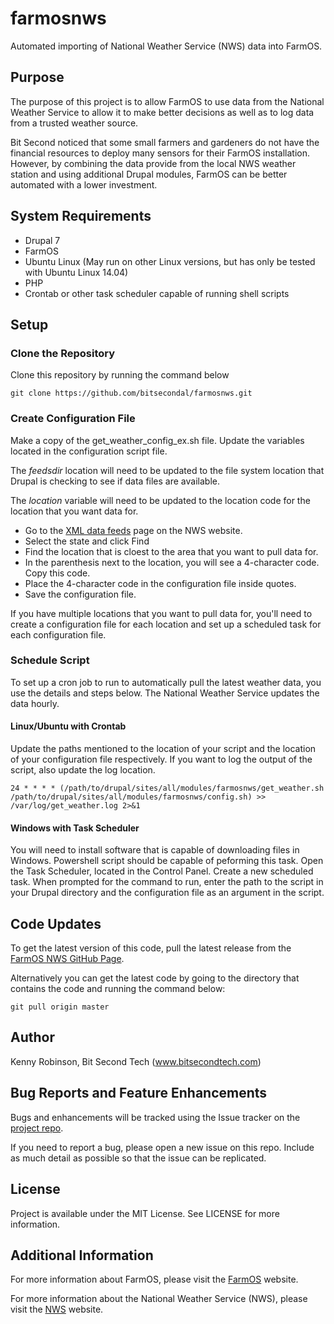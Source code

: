 # farmosnws
Automated importing of National Weather Service (NWS) data into FarmOS.

## Purpose
The purpose of this project is to allow FarmOS to use data from the National
Weather Service to allow it to make better decisions as well as to log 
data from a trusted weather source. 

Bit Second noticed that some small farmers and gardeners do not have the 
financial resources to deploy many sensors for their FarmOS installation. 
However, by combining the data provide from the local NWS weather station and
using additional Drupal modules, FarmOS can be better automated with a lower
investment.

## System Requirements
* Drupal 7
* FarmOS
* Ubuntu Linux (May run on other Linux versions, but has only be tested with Ubuntu Linux 14.04)
* PHP
* Crontab or other task scheduler capable of running shell scripts

## Setup

### Clone the Repository
Clone this repository by running the command below
```
git clone https://github.com/bitsecondal/farmosnws.git
```

### Create Configuration File
Make a copy of the get_weather_config_ex.sh file. Update the variables located in the configuration
script file. 

The *feedsdir* location will need to be updated to the file system location that 
Drupal is checking to see if data files are available. 

The *location* variable will need to be updated to the location code for the location 
that you want data for.
* Go to the [XML data feeds](http://w1.weather.gov/xml/current_obs/) page on the NWS website.
* Select the state and click Find
* Find the location that is cloest to the area that you want to pull data for. 
* In the parenthesis next to the location, you will see a 4-character code. Copy this code.
* Place the 4-character code in the configuration file inside quotes.
* Save the configuration file. 

If you have multiple locations that you want to pull data for, you'll need to create a configuration 
file for each location and set up a scheduled task for each configuration file.  

### Schedule Script
To set up a cron job to run to automatically pull the latest weather data, you use the details and 
steps below. The National Weather Service updates the data hourly.

#### Linux/Ubuntu with Crontab
Update the paths mentioned to the location of your script and the location of your configuration 
file respectively. If you want to log the output of the script, also update the log location. 
```shell
24 * * * * (/path/to/drupal/sites/all/modules/farmosnws/get_weather.sh /path/to/drupal/sites/all/modules/farmosnws/config.sh) >> /var/log/get_weather.log 2>&1
```

#### Windows with Task Scheduler
You will need to install software that is capable of downloading files in Windows. Powershell 
script should be capable of peforming this task.
Open the Task Scheduler, located in the Control Panel.  Create a new scheduled task. When prompted 
for the command to run, enter the path to the script in your Drupal directory and the configuration
file as an argument in the script.

## Code Updates 
To get the latest version of this code, pull the latest release from the 
[FarmOS NWS GitHub Page](https://github.com/bitsecondal/farmosnws). 

Alternatively you can get the latest code by going to the directory that contains the code and running the command below:
```
git pull origin master
```
 
## Author
Kenny Robinson, Bit Second Tech (www.bitsecondtech.com)

## Bug Reports and Feature Enhancements
Bugs and enhancements will be tracked using the Issue tracker
on the [project repo](https://github.com/bitsecondal/farmosnws/issues). 

If you need to report a bug, please open a new issue on this repo. Include 
as much detail as possible so that the issue can be replicated. 

## License 
Project is available under the MIT License. See LICENSE for more information.

## Additional Information
For more information about FarmOS, please visit the [FarmOS](http://www.farmos.org) website.

For more information about the National Weather Service (NWS), please visit the 
[NWS](http://www.weather.gov) website.
